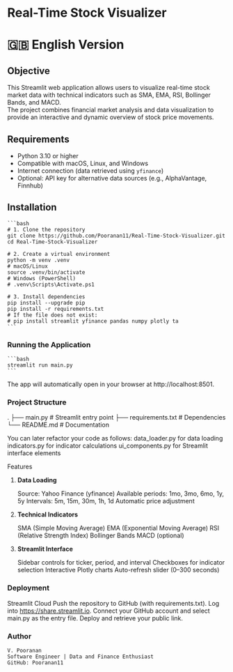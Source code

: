 # Real-Time Stock Visualizer

# 🇬🇧 English Version

## Objective
This Streamlit web application allows users to visualize real-time stock market data with technical indicators such as SMA, EMA, RSI, Bollinger Bands, and MACD.  
The project combines financial market analysis and data visualization to provide an interactive and dynamic overview of stock price movements.

## Requirements

- Python 3.10 or higher  
- Compatible with macOS, Linux, and Windows  
- Internet connection (data retrieved using `yfinance`)  
- Optional: API key for alternative data sources (e.g., AlphaVantage, Finnhub)
 
## Installation

    ```bash
    # 1. Clone the repository
    git clone https://github.com/Pooranan11/Real-Time-Stock-Visualizer.git
    cd Real-Time-Stock-Visualizer

    # 2. Create a virtual environment
    python -m venv .venv
    # macOS/Linux
    source .venv/bin/activate
    # Windows (PowerShell)
    # .venv\Scripts\Activate.ps1

    # 3. Install dependencies
    pip install --upgrade pip
    pip install -r requirements.txt
    # If the file does not exist:
    # pip install streamlit yfinance pandas numpy plotly ta
    ```

### Running the Application
    
    ```bash
    streamlit run main.py
    ```

The app will automatically open in your browser at http://localhost:8501.

### Project Structure

.
├── main.py              # Streamlit entry point
├── requirements.txt     # Dependencies
└── README.md            # Documentation

You can later refactor your code as follows:
data_loader.py for data loading
indicators.py for indicator calculations
ui_components.py for Streamlit interface elements

Features
1. **Data Loading**

    Source: Yahoo Finance (yfinance)
    Available periods: 1mo, 3mo, 6mo, 1y, 5y
    Intervals: 5m, 15m, 30m, 1h, 1d
    Automatic price adjustment

2. **Technical Indicators**

    SMA (Simple Moving Average)
    EMA (Exponential Moving Average)
    RSI (Relative Strength Index)
    Bollinger Bands
    MACD (optional)

3. **Streamlit Interface**

    Sidebar controls for ticker, period, and interval
    Checkboxes for indicator selection
    Interactive Plotly charts
    Auto-refresh slider (0–300 seconds)

### Deployment

Streamlit Cloud
Push the repository to GitHub (with requirements.txt).
Log into https://share.streamlit.io.
Connect your GitHub account and select main.py as the entry file.
Deploy and retrieve your public link.


### Author

    V. Pooranan
    Software Engineer | Data and Finance Enthusiast
    GitHub: Pooranan11